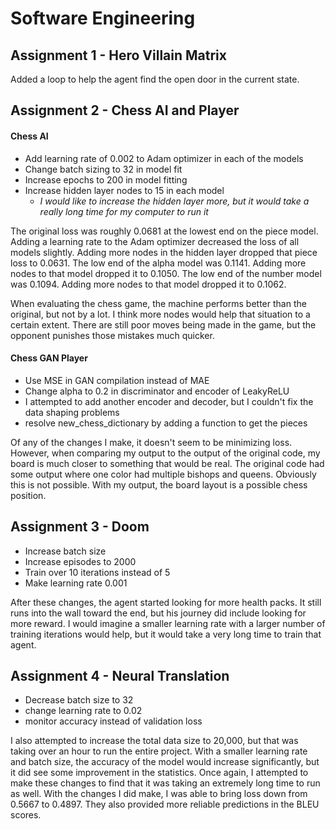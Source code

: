 # Software Engineering

## Assignment 1 - Hero Villain Matrix
Added a loop to help the agent find the open door in the current state.

## Assignment 2 - Chess AI and Player
#### Chess AI
- Add learning rate of 0.002 to Adam optimizer in each of the models
- Change batch sizing to 32 in model fit
- Increase epochs to 200 in model fitting
- Increase hidden layer nodes to 15 in each model
  - *I would like to increase the hidden layer more, but it would take a really long time for my computer to run it*

The original loss was roughly 0.0681 at the lowest end on the piece model.  Adding a learning rate to the Adam optimizer decreased the loss of all models slightly.  Adding more nodes in the hidden layer dropped that piece loss to 0.0631.  The low end of the alpha model was 0.1141.  Adding more nodes to that model dropped it to 0.1050. The low end of the number model was 0.1094.  Adding more nodes to that model dropped it to 0.1062.

When evaluating the chess game, the machine performs better than the original, but not by a lot.  I think more nodes would help that situation to a certain extent.  There are still poor moves being made in the game, but the opponent punishes those mistakes much quicker.

#### Chess GAN Player
- Use MSE in GAN compilation instead of MAE
- Change alpha to 0.2 in discriminator and encoder of LeakyReLU
- I attempted to add another encoder and decoder, but I couldn't fix the data shaping problems
- resolve new_chess_dictionary by adding a function to get the pieces

Of any of the changes I make, it doesn't seem to be minimizing loss.  However, when comparing my output to the output of the original code, my board is much closer to something that would be real.  The original code had some output where one color had multiple bishops and queens.  Obviously this is not possible.  With my output, the board layout is a possible chess position.

## Assignment 3 - Doom
- Increase batch size
- Increase episodes to 2000
- Train over 10 iterations instead of 5
- Make learning rate 0.001

After these changes, the agent started looking for more health packs.  It still runs into the wall toward the end, but his journey did include looking for more reward.  I would imagine a smaller learning rate with a larger number of training iterations would help, but it would take a very long time to train that agent.

## Assignment 4 - Neural Translation
- Decrease batch size to 32
- change learning rate to 0.02
- monitor accuracy instead of validation loss

I also attempted to increase the total data size to 20,000, but that was taking over an hour to run the entire project.  With a smaller learning rate and batch size, the accuracy of the model would increase significantly, but it did see some improvement in the statistics.  Once again, I attempted to make these changes to find that it was taking an extremely long time to run as well.  With the changes I did make, I was able to bring loss down from 0.5667 to 0.4897. They also provided more reliable predictions in the BLEU scores.
